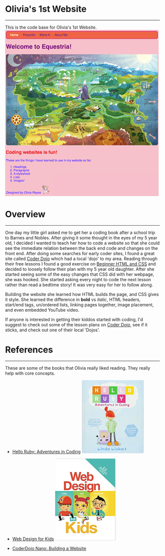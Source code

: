 # Olivia's 1st Website
--------------------------------------------
This is the code base for Olivia's 1st Website.
![Screen Shot](images/screenshot_index.png)


# Overview
--------------------------------------------
One day my little girl asked me to get her a coding book after a school trip to Barnes and Nobles. After giving it some thought in the eyes of my 5 year old, I decided I wanted to teach her how to code a website so that she could see the immediate relation between the back end code and changes on the front end. After doing some searches for early coder sites, I found a great site called [Coder Dojo](https://coderdojo.com/) which had a local 'dojo' to my area. Reading through their free lessons I found a good exercise on [Beginner HTML and CSS](https://legacy.gitbook.com/book/coderdojo/beginner-html-css/details) and decided to loosely follow their plan with my 5 year old daughter. After she started seeing some of the easy changes that CSS did with her webpage, she was hooked. She started asking every night to code the next lesson rather than read a bedtime story! It was very easy for her to follow along.

Building the website she learned how HTML builds the page, and CSS gives it style. She learned the difference in **bold** vs _italic_, HTML headers, start/end tags, un/ordered lists, linking pages together, image placement, and even embedded YouTube video.

If anyone is interested in getting their kiddos started with coding, I'd suggest to check out some of the lesson plans on [Coder Dojo](https://coderdojo.com/), see if it sticks, and check out one of their local 'Dojos'.


# References
--------------------------------------------
These are some of the books that Olivia really liked reading. They really help with core concepts.

* [Hello Ruby: Adventures in Coding](http://a.co/hKquy4Q)
![Hello Ruby](images/hello_ruby.png)

* [Web Design for Kids](http://a.co/fkwDu2n)
![Web Design for Kids](images/webdesign_kids.png)

* [CoderDojo Nano: Building a Website](http://a.co/7A0jw80)

